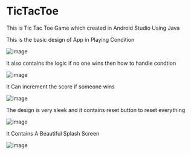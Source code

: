 # TicTacToe
This is Tic Tac Toe Game which created in Android Studio Using Java

This is the basic design of App in Playing Condition


![image](https://user-images.githubusercontent.com/64765400/111019763-1d8b9a80-8376-11eb-86ea-99869b8229a4.png)



It also contains the logic if no one wins then how to handle condtion

![image](https://user-images.githubusercontent.com/64765400/111019765-21b7b800-8376-11eb-9ea7-a549924877b5.png)

It Can increment the score if someone wins

![image](https://user-images.githubusercontent.com/64765400/111019769-254b3f00-8376-11eb-8c1f-6583d13ab194.png)



The design is very sleek and it contains reset button to reset everything

![image](https://user-images.githubusercontent.com/64765400/111019781-29775c80-8376-11eb-9fe3-53e21ed89e5e.png)



It Contains A Beautiful Splash Screen

![image](https://user-images.githubusercontent.com/64765400/111019784-2da37a00-8376-11eb-9077-265724237a1d.png)


